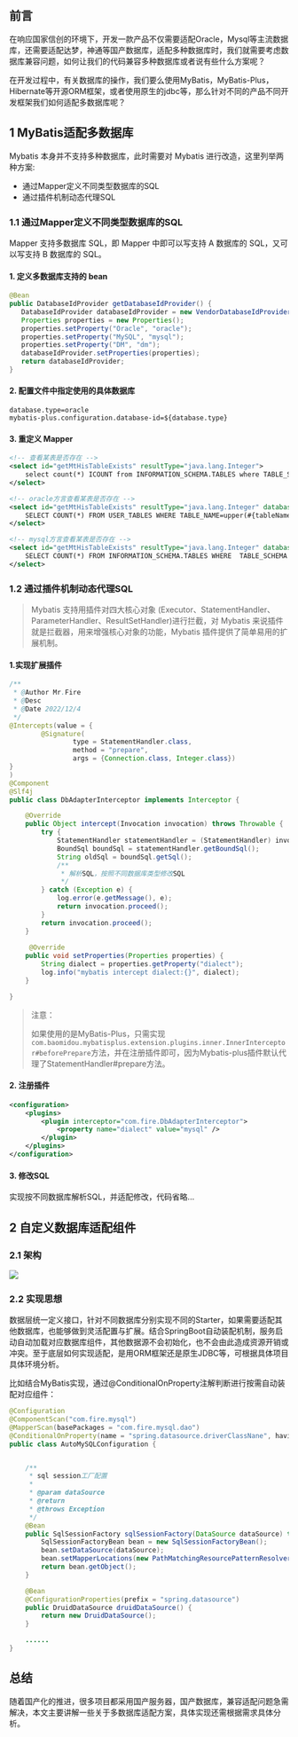 ## 前言

在响应国家信创的环境下，开发一款产品不仅需要适配Oracle，Mysql等主流数据库，还需要适配达梦，神通等国产数据库，适配多种数据库时，我们就需要考虑数据库兼容问题，如何让我们的代码兼容多种数据库或者说有些什么方案呢？

在开发过程中，有关数据库的操作，我们要么使用MyBatis，MyBatis-Plus，Hibernate等开源ORM框架，或者使用原生的jdbc等，那么针对不同的产品不同开发框架我们如何适配多数据库呢？



## 1 MyBatis适配多数据库

Mybatis 本身并不支持多种数据库，此时需要对 Mybatis 进行改造，这里列举两种方案:

- 通过Mapper定义不同类型数据库的SQL
- 通过插件机制动态代理SQL

### 1.1 通过Mapper定义不同类型数据库的SQL

Mapper 支持多数据库 SQL，即 Mapper 中即可以写支持 A 数据库的 SQL，又可以写支持 B 数据库的 SQL。

#### 1. 定义多数据库支持的 bean

```java
@Bean
public DatabaseIdProvider getDatabaseIdProvider() {
   DatabaseIdProvider databaseIdProvider = new VendorDatabaseIdProvider();
   Properties properties = new Properties();
   properties.setProperty("Oracle", "oracle");
   properties.setProperty("MySQL", "mysql");
   properties.setProperty("DM", "dm");
   databaseIdProvider.setProperties(properties);
   return databaseIdProvider;
}
```



#### 2. 配置文件中指定使用的具体数据库

```properties
database.type=oracle
mybatis-plus.configuration.database-id=${database.type}
```



#### 3. 重定义 Mapper

```xml
<!-- 查看某表是否存在 -->
<select id="getMtHisTableExists" resultType="java.lang.Integer">
	select count(*) ICOUNT from INFORMATION_SCHEMA.TABLES where TABLE_SCHEMA=#{dbName} and TABLE_NAME=upper(#{tableName})
</select>

<!-- oracle方言查看某表是否存在 -->
<select id="getMtHisTableExists" resultType="java.lang.Integer" databaseId="oracle">
	SELECT COUNT(*) FROM USER_TABLES WHERE TABLE_NAME=upper(#{tableName})
</select>

<!-- mysql方言查看某表是否存在 -->
<select id="getMtHisTableExists" resultType="java.lang.Integer" databaseId="mysql">
	SELECT COUNT(*) FROM INFORMATION_SCHEMA.TABLES WHERE  TABLE_SCHEMA = #{dbName} AND TABLE_NAME=upper(#{tableName})
</select>
```



### 1.2  通过插件机制动态代理SQL

>Mybatis 支持用插件对四大核心对象 (Executor、StatementHandler、ParameterHandler、ResultSetHandler)进行拦截，对 Mybatis 来说插件就是拦截器，用来增强核心对象的功能，Mybatis 插件提供了简单易用的扩展机制。



#### 1.实现扩展插件

```java
/**
 * @Author Mr.Fire
 * @Desc
 * @Date 2022/12/4
 */
@Intercepts(value = {
        @Signature(
                type = StatementHandler.class,
                method = "prepare",
                args = {Connection.class, Integer.class})
}
)
@Component
@Slf4j
public class DbAdapterInterceptor implements Interceptor {

    @Override
    public Object intercept(Invocation invocation) throws Throwable {
        try {
            StatementHandler statementHandler = (StatementHandler) invocation.getTarget();
            BoundSql boundSql = statementHandler.getBoundSql();
            String oldSql = boundSql.getSql();
            /**
             * 解析SQL，按照不同数据库类型修改SQL
             */
        } catch (Exception e) {
            log.error(e.getMessage(), e);
            return invocation.proceed();
        }
        return invocation.proceed();
    }
    
     @Override
    public void setProperties(Properties properties) {
        String dialect = properties.getProperty("dialect");
        log.info("mybatis intercept dialect:{}", dialect);
    }

}
```

> 注意：
>
> 如果使用的是MyBatis-Plus，只需实现`com.baomidou.mybatisplus.extension.plugins.inner.InnerInterceptor#beforePrepare`方法，并在注册插件即可，因为Mybatis-plus插件默认代理了StatementHandler#prepare方法。

#### 2. 注册插件

```xml
<configuration>
    <plugins>
        <plugin interceptor="com.fire.DbAdapterInterceptor">
            <property name="dialect" value="mysql" />
        </plugin>
    </plugins>
</configuration>
```

#### 3. 修改SQL

实现按不同数据库解析SQL，并适配修改，代码省略...



## 2 自定义数据库适配组件

### 2.1 架构

![](https://fire-repository.oss-cn-beijing.aliyuncs.com/interview/221203/jaigou2.png)



### 2.2 实现思想

数据层统一定义接口，针对不同数据库分别实现不同的Starter，如果需要适配其他数据库，也能够做到灵活配置与扩展。结合SpringBoot自动装配机制，服务启动自动加载对应数据库组件，其他数据源不会初始化，也不会由此造成资源开销或冲突。至于底层如何实现适配，是用ORM框架还是原生JDBC等，可根据具体项目具体环境分析。



比如结合MyBatis实现，通过@ConditionalOnProperty注解判断进行按需自动装配对应组件：

```java
@Configuration
@ComponentScan("com.fire.mysql")
@MapperScan(basePackages = "com.fire.mysql.dao")
@ConditionalOnProperty(name = "spring.datasource.driverClassNane", havingValue = "com.mysql.cj.jdbc.Driver")
public class AutoMySQLConfiguration {


    /**
     * sql session工厂配置
     *
     * @param dataSource
     * @return
     * @throws Exception
     */
    @Bean
    public SqlSessionFactory sqlSessionFactory(DataSource dataSource) throws Exception {
        SqlSessionFactoryBean bean = new SqlSessionFactoryBean();
        bean.setDataSource(dataSource);
        bean.setMapperLocations(new PathMatchingResourcePatternResolver().getResources("classpath：com/fire/mysql/mapper/*Mapper.xml");
        return bean.getObject();
    }

    @Bean
    @ConfigurationProperties(prefix = "spring.datasource")
    public DruidDataSource druidDataSource() {
        return new DruidDataSource();
    }

	......
}


```


## 总结
随着国产化的推进，很多项目都采用国产服务器，国产数据库，兼容适配问题急需解决，本文主要讲解一些关于多数据库适配方案，具体实现还需根据需求具体分析。